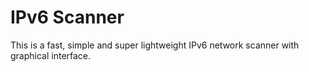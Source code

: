 # IPv6 Scanner
This is a fast, simple and super lightweight IPv6 network scanner with graphical interface.
